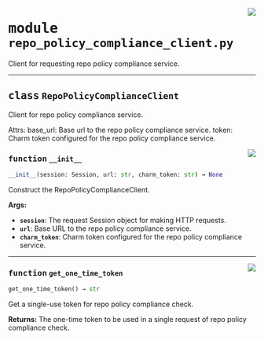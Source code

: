 <!-- markdownlint-disable -->

<a href="../src/repo_policy_compliance_client.py#L0"><img align="right" style="float:right;" src="https://img.shields.io/badge/-source-cccccc?style=flat-square"></a>

# <kbd>module</kbd> `repo_policy_compliance_client.py`
Client for requesting repo policy compliance service. 



---

## <kbd>class</kbd> `RepoPolicyComplianceClient`
Client for repo policy compliance service. 

Attrs:  base_url: Base url to the repo policy compliance service.  token: Charm token configured for the repo policy compliance service. 

<a href="../src/repo_policy_compliance_client.py#L23"><img align="right" style="float:right;" src="https://img.shields.io/badge/-source-cccccc?style=flat-square"></a>

### <kbd>function</kbd> `__init__`

```python
__init__(session: Session, url: str, charm_token: str) → None
```

Construct the RepoPolicyComplianceClient. 



**Args:**
 
 - <b>`session`</b>:  The request Session object for making HTTP requests. 
 - <b>`url`</b>:  Base URL to the repo policy compliance service. 
 - <b>`charm_token`</b>:  Charm token configured for the repo policy compliance service. 




---

<a href="../src/repo_policy_compliance_client.py#L35"><img align="right" style="float:right;" src="https://img.shields.io/badge/-source-cccccc?style=flat-square"></a>

### <kbd>function</kbd> `get_one_time_token`

```python
get_one_time_token() → str
```

Get a single-use token for repo policy compliance check. 



**Returns:**
  The one-time token to be used in a single request of repo policy compliance check. 


